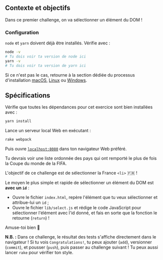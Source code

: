 ## Contexte et objectifs

Dans ce premier challenge, on va sélectionner un élément du DOM !

### Configuration

`node` et `yarn` doivent déjà être installés. Vérifie avec :

```bash
node -v
# Tu dois voir ta version de node ici
yarn -v
# Tu dois voir ta version de yarn ici
```

Si ce n'est pas le cas, retourne à la section dédiée du processus d'installation [macOS](https://github.com/lewagon/setup/blob/master/macos.fr.md#nodejs), [Linux](https://github.com/lewagon/setup/blob/master/ubuntu.fr.md#nodejs) ou [Windows](https://github.com/lewagon/setup/blob/master/windows.fr.md#nodejs).

## Spécifications

Vérifie que toutes les dépendances pour cet exercice sont bien installées avec :

```bash
yarn install
```

Lance un serveur local Web en exécutant :

```bash
rake webpack
```

Puis ouvre [`localhost:8080`](http://localhost:8080) dans ton navigateur Web préféré.

Tu devrais voir une liste ordonnée des pays qui ont remporté le plus de fois la Coupe du monde de la FIFA.

L'objectif de ce challenge est de sélectionner la France `<li>` 🇫🇷 !

Le moyen le plus simple et rapide de sélectionner un élément du DOM est **avec un `id`** :

- Ouvre le fichier `index.html`, repère l'élément que tu veux sélectionner et attribue-lui un `id` ;
- Ouvre le fichier `lib/select.js` et rédige le code JavaScript pour sélectionner l'élément avec l'id donné, et fais en sorte que la fonction le retourne (`return`) !

Amuse-toi bien 🎣

**N.B. :** Dans ce challenge, le résultat des tests s'affiche directement dans le navigateur ! Si tu vois `Congratulations!`, tu peux ajouter (`add`), versionner (`commit`), et pousser (`push`), puis passer au challenge suivant ! Tu peux aussi lancer `rake` pour vérifier ton style.
